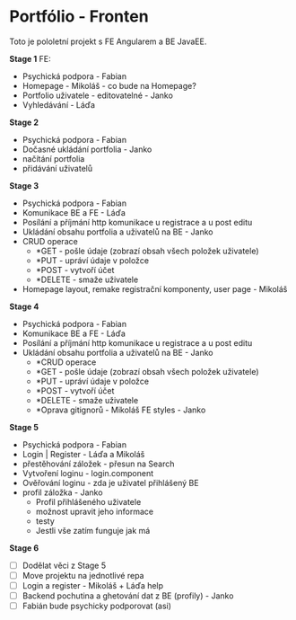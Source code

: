 # Portfólio - Fronten
Toto je pololetní projekt s FE Angularem a BE JavaEE.

**Stage 1**
FE:
* Psychická podpora - Fabian
* Homepage - Mikoláš - co bude na Homepage?
* Portfolio uživatele - editovatelné - Janko
* Vyhledávání - Láďa

**Stage 2**
* Psychická podpora - Fabian
* Dočasné ukládání portfolia - Janko
* načítání portfolia
* přidávání uživatelů

**Stage 3**
* Psychická podpora - Fabian
* Komunikace BE a FE - Láďa
* Posílání a příjmání http komunikace u registrace a u post editu
* Ukládání obsahu portfolia a uživatelů na BE - Janko
* CRUD operace
  * *GET - pošle údaje (zobrazí obsah všech položek uživatele)
  * *PUT - upráví údaje v položce
  * *POST - vytvoří účet
  * *DELETE - smaže uživatele
* Homepage layout, remake registrační komponenty, user page - Mikoláš

**Stage 4**
* Psychická podpora - Fabian
* Komunikace BE a FE - Láďa
* Posílání a příjmání http komunikace u registrace a u post editu
* Ukládání obsahu portfolia a uživatelů na BE - Janko
  * *CRUD operace
  * *GET - pošle údaje (zobrazí obsah všech položek uživatele)
  * *PUT - upráví údaje v položce
  * *POST - vytvoří účet
  * *DELETE - smaže uživatele
  * *Oprava gitignorů - Mikoláš
FE styles - Janko


**Stage 5**
* Psychická podpora - Fabian
* Login | Register - Láďa a Mikoláš
* přestěhování záložek - přesun na Search
* Vytvoření loginu - login.component
* Ověřování loginu - zda je uživatel přihlášený BE
* profil záložka - Janko
  * Profil přihlášeného uživatele
  * možnost upravit jeho informace
  * testy
  * Jestli vše zatím funguje jak má

**Stage 6**
* [ ] Dodělat věci z Stage 5
* [ ] Move projektu na jednotlivé repa
* [ ] Login a register - Mikoláš + Láďa help
* [ ] Backend pochutina a ghetování dat z BE (profily) - Janko
* [ ] Fabián bude psychicky podporovat (asi)
